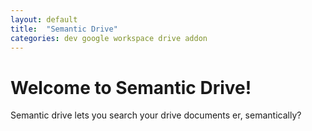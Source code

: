 ```yaml
---
layout: default 
title:  "Semantic Drive"
categories: dev google workspace drive addon
---
```

# Welcome to Semantic Drive!


Semantic drive lets you search your drive documents er, semantically?


